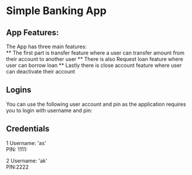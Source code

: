 # Simple Banking App
## App Features:
The App has three main features:  
** The first part is transfer feature where a user can transfer  amount from their account to another user
** There is also Request loan feature where user can borrow loan
** Lastly there is close account feature where user can deactivate their account

## Logins
You can use the following user account and pin as the application requires you to login with username and pin:
## Credentials
1 Username: 'as' <br>
  PIN: 1111:
  
2 Username: 'ak' <br>
  PIN:2222
